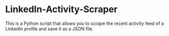 # LinkedIn-Activity-Scraper
This is a Python script that allows you to scrape the recent activity feed of a LinkedIn profile and save it as a JSON file.
